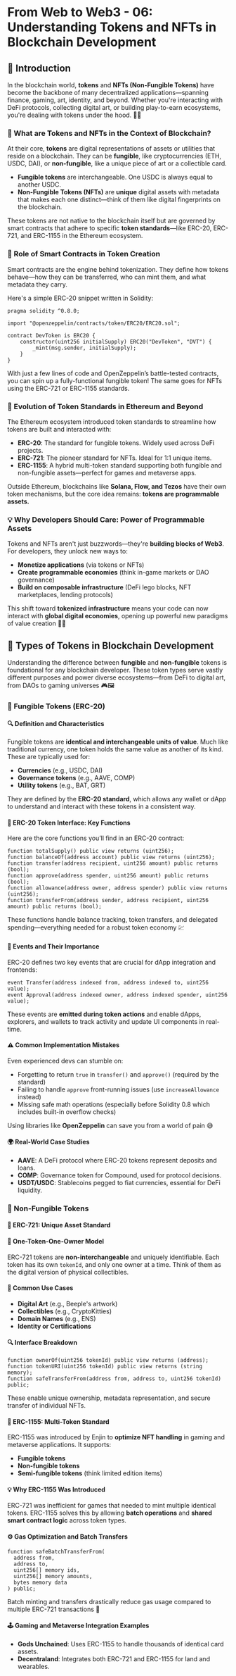 # From Web to Web3 - 06: Understanding Tokens and NFTs in Blockchain Development

## 🧩 Introduction

In the blockchain world, **tokens** and **NFTs (Non-Fungible Tokens)** have become the backbone of many decentralized applications—spanning finance, gaming, art, identity, and beyond. Whether you're interacting with DeFi protocols, collecting digital art, or building play-to-earn ecosystems, you're dealing with tokens under the hood. 🧠✨

### 🔹 What are Tokens and NFTs in the Context of Blockchain?

At their core, **tokens** are digital representations of assets or utilities that reside on a blockchain. They can be **fungible**, like cryptocurrencies (ETH, USDC, DAI), or **non-fungible**, like a unique piece of art or a collectible card.

- **Fungible tokens** are interchangeable. One USDC is always equal to another USDC.
- **Non-Fungible Tokens (NFTs)** are **unique** digital assets with metadata that makes each one distinct—think of them like digital fingerprints on the blockchain.

These tokens are not native to the blockchain itself but are governed by smart contracts that adhere to specific **token standards**—like ERC-20, ERC-721, and ERC-1155 in the Ethereum ecosystem.

### 🔧 Role of Smart Contracts in Token Creation

Smart contracts are the engine behind tokenization. They define how tokens behave—how they can be transferred, who can mint them, and what metadata they carry.

Here's a simple ERC-20 snippet written in Solidity:

```solidity
pragma solidity ^0.8.0;

import "@openzeppelin/contracts/token/ERC20/ERC20.sol";

contract DevToken is ERC20 {
    constructor(uint256 initialSupply) ERC20("DevToken", "DVT") {
        _mint(msg.sender, initialSupply);
    }
}
```

With just a few lines of code and OpenZeppelin’s battle-tested contracts, you can spin up a fully-functional fungible token! The same goes for NFTs using the ERC-721 or ERC-1155 standards.

### 📜 Evolution of Token Standards in Ethereum and Beyond

The Ethereum ecosystem introduced token standards to streamline how tokens are built and interacted with:

- **ERC-20**: The standard for fungible tokens. Widely used across DeFi projects.
- **ERC-721**: The pioneer standard for NFTs. Ideal for 1:1 unique items.
- **ERC-1155**: A hybrid multi-token standard supporting both fungible and non-fungible assets—perfect for games and metaverse apps.

Outside Ethereum, blockchains like **Solana, Flow, and Tezos** have their own token mechanisms, but the core idea remains: **tokens are programmable assets.**

### 💡 Why Developers Should Care: Power of Programmable Assets

Tokens and NFTs aren't just buzzwords—they're **building blocks of Web3**. For developers, they unlock new ways to:

- **Monetize applications** (via tokens or NFTs)
- **Create programmable economies** (think in-game markets or DAO governance)
- **Build on composable infrastructure** (DeFi lego blocks, NFT marketplaces, lending protocols)

This shift toward **tokenized infrastructure** means your code can now interact with **global digital economies**, opening up powerful new paradigms of value creation 💸🔗

## 🧠 Types of Tokens in Blockchain Development

Understanding the difference between **fungible** and **non-fungible** tokens is foundational for any blockchain developer. These token types serve vastly different purposes and power diverse ecosystems—from DeFi to digital art, from DAOs to gaming universes 🎮🖼️

### 📍 Fungible Tokens (ERC-20)

#### 🔍 Definition and Characteristics

Fungible tokens are **identical and interchangeable units of value**. Much like traditional currency, one token holds the same value as another of its kind. These are typically used for:

- **Currencies** (e.g., USDC, DAI)
- **Governance tokens** (e.g., AAVE, COMP)
- **Utility tokens** (e.g., BAT, GRT)

They are defined by the **ERC-20 standard**, which allows any wallet or dApp to understand and interact with these tokens in a consistent way.

#### 🔧 ERC-20 Token Interface: Key Functions

Here are the core functions you’ll find in an ERC-20 contract:

```solidity
function totalSupply() public view returns (uint256);
function balanceOf(address account) public view returns (uint256);
function transfer(address recipient, uint256 amount) public returns (bool);
function approve(address spender, uint256 amount) public returns (bool);
function allowance(address owner, address spender) public view returns (uint256);
function transferFrom(address sender, address recipient, uint256 amount) public returns (bool);
```

These functions handle balance tracking, token transfers, and delegated spending—everything needed for a robust token economy 💹

#### 📢 Events and Their Importance

ERC-20 defines two key events that are crucial for dApp integration and frontends:

```solidity
event Transfer(address indexed from, address indexed to, uint256 value);
event Approval(address indexed owner, address indexed spender, uint256 value);
```

These events are **emitted during token actions** and enable dApps, explorers, and wallets to track activity and update UI components in real-time.

#### ⚠️ Common Implementation Mistakes

Even experienced devs can stumble on:

- Forgetting to return `true` in `transfer()` and `approve()` (required by the standard)
- Failing to handle `approve` front-running issues (use `increaseAllowance` instead)
- Missing safe math operations (especially before Solidity 0.8 which includes built-in overflow checks)

Using libraries like **OpenZeppelin** can save you from a world of pain 😅

#### 🌍 Real-World Case Studies

- **AAVE**: A DeFi protocol where ERC-20 tokens represent deposits and loans.
- **COMP**: Governance token for Compound, used for protocol decisions.
- **USDT/USDC**: Stablecoins pegged to fiat currencies, essential for DeFi liquidity.

### 📍 Non-Fungible Tokens

#### 🔹 ERC-721: Unique Asset Standard

#### 👤 One-Token-One-Owner Model

ERC-721 tokens are **non-interchangeable** and uniquely identifiable. Each token has its own `tokenId`, and only one owner at a time. Think of them as the digital version of physical collectibles.

#### 🎨 Common Use Cases

- **Digital Art** (e.g., Beeple's artwork)
- **Collectibles** (e.g., CryptoKitties)
- **Domain Names** (e.g., ENS)
- **Identity or Certifications**

#### 🔍 Interface Breakdown

```solidity
function ownerOf(uint256 tokenId) public view returns (address);
function tokenURI(uint256 tokenId) public view returns (string memory);
function safeTransferFrom(address from, address to, uint256 tokenId) public;
```

These enable unique ownership, metadata representation, and secure transfer of individual NFTs.

#### 🔹 ERC-1155: Multi-Token Standard

ERC-1155 was introduced by Enjin to **optimize NFT handling** in gaming and metaverse applications. It supports:

- **Fungible tokens**
- **Non-fungible tokens**
- **Semi-fungible tokens** (think limited edition items)

#### 💡 Why ERC-1155 Was Introduced

ERC-721 was inefficient for games that needed to mint multiple identical tokens. ERC-1155 solves this by allowing **batch operations** and **shared smart contract logic** across token types.

#### ⚙️ Gas Optimization and Batch Transfers

```solidity
function safeBatchTransferFrom(
  address from,
  address to,
  uint256[] memory ids,
  uint256[] memory amounts,
  bytes memory data
) public;
```

Batch minting and transfers drastically reduce gas usage compared to multiple ERC-721 transactions 💸

#### 🕹️ Gaming and Metaverse Integration Examples

- **Gods Unchained**: Uses ERC-1155 to handle thousands of identical card assets.
- **Decentraland**: Integrates both ERC-721 and ERC-1155 for land and wearables.
